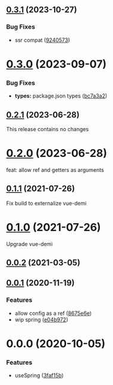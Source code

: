 ## [0.3.1](https://github.com/posva/vue-use-spring/compare/v0.3.0...v0.3.1) (2023-10-27)

### Bug Fixes

- ssr compat ([9240573](https://github.com/posva/vue-use-spring/commit/92405735cfe844bc5714571121aa1e8947427a0c))

# [0.3.0](https://github.com/posva/vue-use-spring/compare/v0.2.1...v0.3.0) (2023-09-07)

### Bug Fixes

- **types:** package.json types ([bc7a3a2](https://github.com/posva/vue-use-spring/commit/bc7a3a2381707df2c4e2db86a4efcc35babca0de))

## [0.2.1](https://github.com/posva/vue-use-spring/compare/v0.2.0...v0.2.1) (2023-06-28)

This release contains no changes

# [0.2.0](https://github.com/posva/vue-use-spring/compare/v0.1.1...v0.2.0) (2023-06-28)

feat: allow ref and getters as arguments

## [0.1.1](https://github.com/posva/vue-use-spring/compare/v0.1.0...v0.1.1) (2021-07-26)

Fix build to externalize vue-demi

# [0.1.0](https://github.com/posva/vue-use-spring/compare/v0.0.2...v0.1.0) (2021-07-26)

Upgrade vue-demi

## [0.0.2](https://github.com/posva/vue-use-spring/compare/v0.0.1...v0.0.2) (2021-03-05)

## [0.0.1](https://github.com/posva/vue-use-spring/compare/v0.0.0...v0.0.1) (2020-11-19)

### Features

- allow config as a ref ([8675e6e](https://github.com/posva/vue-use-spring/commit/8675e6e2eaf6f11eec6790b38596739ae5f1e486))
- wip spring ([e04b972](https://github.com/posva/vue-use-spring/commit/e04b972fa2093ac5dfbc114d4e0e93ef105ba7b2))

# 0.0.0 (2020-10-05)

### Features

- useSpring ([3faf15b](https://github.com/posva/vue-use-spring/commit/3faf15b3131143db85f38db759a08b0a0af32730))
